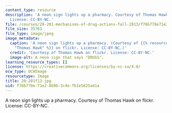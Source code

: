 ```yaml
---
content_type: resource
description: 'A neon sign lights up a pharmacy. Courtesy of Thomas Hawk on flickr.
  License: CC-BY-NC.'
file: /courses/20-201-mechanisms-of-drug-actions-fall-2013/f76b778e71e28b963c4efb1e5625ad1a_20-201f13.jpg
file_size: 35761
file_type: image/jpeg
image_metadata:
  caption: 'A neon sign lights up a pharmacy. (Courtesy of {{% resource_link "a8557865-e3af-4f85-8221-4d79cacdf95e"
    "Thomas Hawk" %}} on flickr. License: CC-BY-NC.)'
  credit: 'Courtesy of Thomas Hawk on flickr. License: CC-BY-NC.'
  image-alt: A neon sign that says "DRUGS".
learning_resource_types: []
license: https://creativecommons.org/licenses/by-nc-sa/4.0/
ocw_type: OCWImage
resourcetype: Image
title: 20-201f13.jpg
uid: f76b778e-71e2-8b96-3c4e-fb1e5625ad1a
---
```

A neon sign lights up a pharmacy. Courtesy of Thomas Hawk on flickr. License: CC-BY-NC.